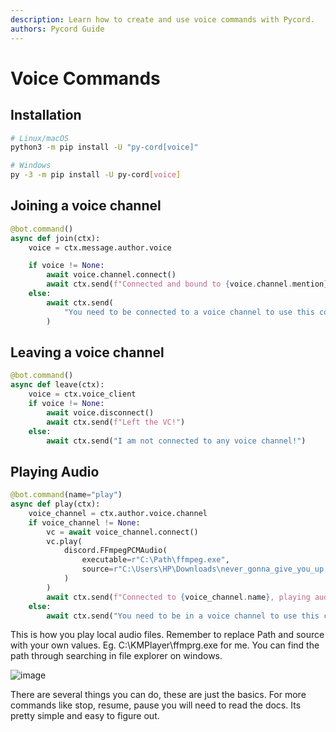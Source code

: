 ```yaml
---
description: Learn how to create and use voice commands with Pycord.
authors: Pycord Guide
---
```

# Voice Commands
## Installation
```bash
# Linux/macOS
python3 -m pip install -U "py-cord[voice]"

# Windows
py -3 -m pip install -U py-cord[voice]
```
## Joining a voice channel
```py
@bot.command()
async def join(ctx):
    voice = ctx.message.author.voice

    if voice != None:
        await voice.channel.connect()
        await ctx.send(f"Connected and bound to {voice.channel.mention}!")
    else:
        await ctx.send(
            "You need to be connected to a voice channel to use this command!"
        )
```

## Leaving a voice channel
```py
@bot.command()
async def leave(ctx):
    voice = ctx.voice_client
    if voice != None:
        await voice.disconnect()
        await ctx.send(f"Left the VC!")
    else:
        await ctx.send("I am not connected to any voice channel!")
```

## Playing Audio
```py
@bot.command(name="play")
async def play(ctx):
    voice_channel = ctx.author.voice.channel
    if voice_channel != None:
        vc = await voice_channel.connect()
        vc.play(
            discord.FFmpegPCMAudio(
                executable=r"C:\Path\ffmpeg.exe",
                source=r"C:\Users\HP\Downloads\never_gonna_give_you_up.mp3",
            )
        )
        await ctx.send(f"Connected to {voice_channel.name}, playing audio.")
    else:
        await ctx.send("You need to be in a voice channel to use this command")
```

This is how you play local audio files.
Remember to replace Path and source with your own values. 
Eg. C:\KMPlayer\ffmprg.exe for me. You can find the path through searching in file explorer on windows.

![image](https://gblobscdn.gitbook.com/assets%2F-MjPk-Yu4sOq8KGrr_yG%2F-Mjw00fjnEorTW0tuw2m%2F-MjwBIGxscMC_m_9JH4b%2Fimage.png?alt=media&token=73a4c216-c4b0-4841-b421-8106a586ba71)



There are several things you can do, these are just the basics. For more commands like stop, resume, pause you will need to read the docs. Its pretty simple and easy to figure out.
